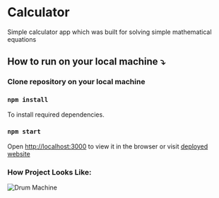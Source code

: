 # Calculator
Simple calculator app which was built for solving simple mathematical equations

## How to run on your local machine :arrow_heading_down:

### Clone repository on your local machine
### `npm install`
To install required dependencies.

### `npm start`
Open [http://localhost:3000](http://localhost:3000) to view it in the browser or visit [deployed website](https://zaridzeorion.github.io/calculator/)


### How Project Looks Like:

![Drum Machine](https://i.ibb.co/2s89N4w/Screenshot-14.png)
